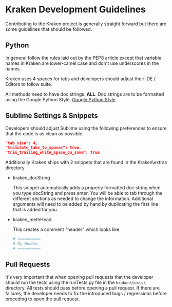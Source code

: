 # Kraken Development Guidelines
Contributing to the Kraken project is generally straight forward but there are some guidelines that should be followed.

## Python
In general follow the rules laid out by the PEP8 article except that variable names in Kraken are lower-camel case and don't use underscores in the names.

Kraken uses 4 spaces for tabs and developers should adjust their IDE / Editors to follow suite.

All methods need to have doc strings. **ALL**. Doc strings are to be formatted using the Google Python Style.
[Google Python Style](http://google.github.io/styleguide/pyguide.html "Google Python Style")

## Sublime Settings & Snippets
Developers should adjust Sublime using the following preferences to ensure that the code is as clean as possible.

```json
"tab_size": 4,
"translate_tabs_to_spaces": true,
"trim_trailing_white_space_on_save": true
```

Additionally Kraken ships with 2 snippets that are found in the Kraken\extras directory.
* kraken_docString

  This snippet automatically adds a properly formatted doc string when you type docString and press enter. You will be able to tab through the different sections as needed to change the information. Additional arguments will need to be added by hand by duplicating the first line that is added for you.

* kraken_methHead

  This creates a comment "header" which looks like

  ```python
  # ==========
  # My Header
  # ==========
  ```


## Pull Requests
It's very important that when opening pull requests that the developer should run the tests using the runTests.py file in the ```kraken\tests\``` directory. All tests should pass before opening a pull request. If there are failures, the developer needs to fix the introduced bugs / regressions before proceding to open the pull request.